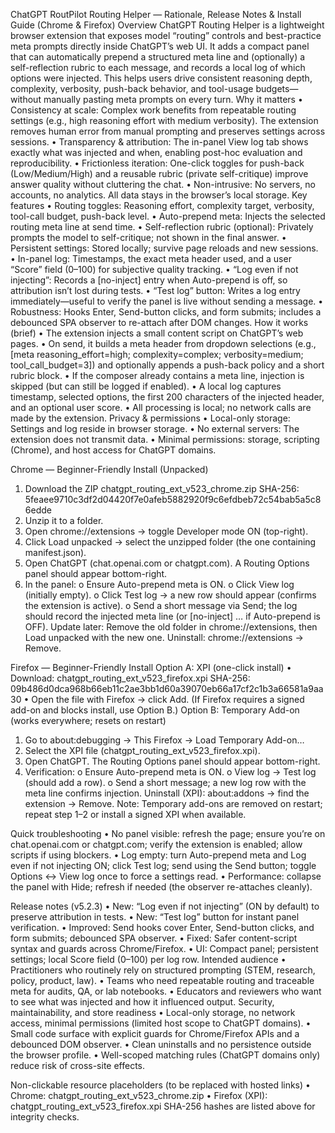 ChatGPT RoutPilot Routing Helper — Rationale, Release Notes & Install Guide (Chrome & Firefox)
Overview
ChatGPT Routing Helper is a lightweight browser extension that exposes model “routing” controls and best-practice meta prompts directly inside ChatGPT’s web UI. It adds a compact panel that can automatically prepend a structured meta line and (optionally) a self-reflection rubric to each message, and records a local log of which options were injected. This helps users drive consistent reasoning depth, complexity, verbosity, push-back behavior, and tool-usage budgets—without manually pasting meta prompts on every turn.
Why it matters
•	Consistency at scale: Complex work benefits from repeatable routing settings (e.g., high reasoning effort with medium verbosity). The extension removes human error from manual prompting and preserves settings across sessions.
•	Transparency & attribution: The in-panel View log tab shows exactly what was injected and when, enabling post-hoc evaluation and reproducibility.
•	Frictionless iteration: One-click toggles for push-back (Low/Medium/High) and a reusable rubric (private self-critique) improve answer quality without cluttering the chat.
•	Non-intrusive: No servers, no accounts, no analytics. All data stays in the browser’s local storage.
Key features
•	Routing toggles: Reasoning effort, complexity target, verbosity, tool-call budget, push-back level.
•	Auto-prepend meta: Injects the selected routing meta line at send time.
•	Self-reflection rubric (optional): Privately prompts the model to self-critique; not shown in the final answer.
•	Persistent settings: Stored locally; survive page reloads and new sessions.
•	In-panel log: Timestamps, the exact meta header used, and a user “Score” field (0–100) for subjective quality tracking.
•	“Log even if not injecting”: Records a [no-inject] entry when Auto-prepend is off, so attribution isn’t lost during tests.
•	“Test log” button: Writes a log entry immediately—useful to verify the panel is live without sending a message.
•	Robustness: Hooks Enter, Send-button clicks, and form submits; includes a debounced SPA observer to re-attach after DOM changes.
How it works (brief)
•	The extension injects a small content script on ChatGPT’s web pages.
•	On send, it builds a meta header from dropdown selections (e.g., [meta reasoning_effort=high; complexity=complex; verbosity=medium; tool_call_budget=3]) and optionally appends a push-back policy and a short rubric block.
•	If the composer already contains a meta line, injection is skipped (but can still be logged if enabled).
•	A local log captures timestamp, selected options, the first 200 characters of the injected header, and an optional user score.
•	All processing is local; no network calls are made by the extension.
Privacy & permissions
•	Local-only storage: Settings and log reside in browser storage.
•	No external servers: The extension does not transmit data.
•	Minimal permissions: storage, scripting (Chrome), and host access for ChatGPT domains.
 
Chrome — Beginner-Friendly Install (Unpacked)
1.	Download the ZIP
chatgpt_routing_ext_v523_chrome.zip
SHA-256: 5feaee9710c3df2d04420f7e0afeb5882920f9c6efdbeb72c54bab5a5c86edde
2.	Unzip it to a folder.
3.	Open chrome://extensions → toggle Developer mode ON (top-right).
4.	Click Load unpacked → select the unzipped folder (the one containing manifest.json).
5.	Open ChatGPT (chat.openai.com or chatgpt.com). A Routing Options panel should appear bottom-right.
6.	In the panel:
o	Ensure Auto-prepend meta is ON.
o	Click View log (initially empty).
o	Click Test log → a new row should appear (confirms the extension is active).
o	Send a short message via Send; the log should record the injected meta line (or [no-inject] … if Auto-prepend is OFF).
Update later: Remove the old folder in chrome://extensions, then Load unpacked with the new one.
Uninstall: chrome://extensions → Remove.
 
Firefox — Beginner-Friendly Install
Option A: XPI (one-click install)
•	Download: chatgpt_routing_ext_v523_firefox.xpi
SHA-256: 09b486d0dca968b66eb11c2ae3bb1d60a39070eb66a17cf2c1b3a66581a9aa30
•	Open the file with Firefox → click Add.
(If Firefox requires a signed add-on and blocks install, use Option B.)
Option B: Temporary Add-on (works everywhere; resets on restart)
1.	Go to about:debugging → This Firefox → Load Temporary Add-on…
2.	Select the XPI file (chatgpt_routing_ext_v523_firefox.xpi).
3.	Open ChatGPT. The Routing Options panel should appear bottom-right.
4.	Verification:
o	Ensure Auto-prepend meta is ON.
o	View log → Test log (should add a row).
o	Send a short message; a new log row with the meta line confirms injection.
Uninstall (XPI): about:addons → find the extension → Remove.
Note: Temporary add-ons are removed on restart; repeat step 1–2 or install a signed XPI when available.
 
Quick troubleshooting
•	No panel visible: refresh the page; ensure you’re on chat.openai.com or chatgpt.com; verify the extension is enabled; allow scripts if using blockers.
•	Log empty: turn Auto-prepend meta and Log even if not injecting ON; click Test log; send using the Send button; toggle Options ↔ View log once to force a settings read.
•	Performance: collapse the panel with Hide; refresh if needed (the observer re-attaches cleanly).
 
Release notes (v5.2.3)
•	New: “Log even if not injecting” (ON by default) to preserve attribution in tests.
•	New: “Test log” button for instant panel verification.
•	Improved: Send hooks cover Enter, Send-button clicks, and form submits; debounced SPA observer.
•	Fixed: Safer content-script syntax and guards across Chrome/Firefox.
•	UI: Compact panel; persistent settings; local Score field (0–100) per log row.
Intended audience
•	Practitioners who routinely rely on structured prompting (STEM, research, policy, product, law).
•	Teams who need repeatable routing and traceable meta for audits, QA, or lab notebooks.
•	Educators and reviewers who want to see what was injected and how it influenced output.
Security, maintainability, and store readiness
•	Local-only storage, no network access, minimal permissions (limited host scope to ChatGPT domains).
•	Small code surface with explicit guards for Chrome/Firefox APIs and a debounced DOM observer.
•	Clean uninstalls and no persistence outside the browser profile.
•	Well-scoped matching rules (ChatGPT domains only) reduce risk of cross-site effects.
 
Non-clickable resource placeholders (to be replaced with hosted links)
•	Chrome: chatgpt_routing_ext_v523_chrome.zip
•	Firefox (XPI): chatgpt_routing_ext_v523_firefox.xpi
SHA-256 hashes are listed above for integrity checks.
